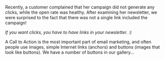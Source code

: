 Recently, a customer complained that her campaign did not generate any
clicks, while the open rate was healthy. After examining her newsletter,
we were surprised to the fact that there was not a single link included
the campaign!

*If you want clicks, you have to have links in your newsletter. :)*

A Call to Action is the most important part of email marketing, and
often people use images, simple Internet links (anchors) and buttons
(images that look like buttons). We have a number of buttons in our
gallery...